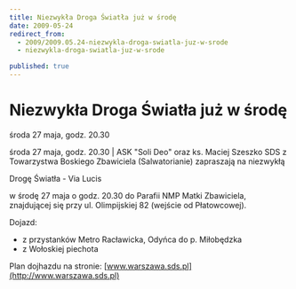 ```yaml
---
title: Niezwykła Droga Światła już w środę
date: 2009-05-24
redirect_from: 
  - 2009/2009.05.24-niezwykla-droga-swiatla-juz-w-srode
  - niezwykla-droga-swiatla-juz-w-srode

published: true
---
```




# Niezwykła Droga Światła już w środę

<time>środa 27 maja, godz. 20.30</time>

środa 27 maja, godz. 20.30 | ASK "Soli Deo" oraz ks. Maciej Szeszko SDS z Towarzystwa Boskiego Zbawiciela (Salwatorianie) zapraszają na niezwykłą

Drogę Światła - Via Lucis

w środę 27 maja o godz. 20.30 do Parafii NMP Matki Zbawiciela, znajdującej się przy ul. Olimpijskiej 82 (wejście od Płatowcowej).

Dojazd:
- z przystanków Metro Racławicka, Odyńca do p. Miłobędzka
- z Wołoskiej piechota

Plan dojhazdu na stronie:&nbsp;[www.warszawa.sds.pl](http://www.warszawa.sds.pl)


<!--CONTENT FROM OLD SERVER (jos before 2013): środa 27 maja, godz. 20.30 | ASK "Soli Deo" oraz ks. Maciej Szeszko SDS z Towarzystwa Boskiego Zbawiciela (Salwatorianie) zapraszają na niezwykłą



Drogę Światła - Via Lucis



w środę 27 maja o godz. 20.30 do Parafii NMP Matki Zbawiciela, znajdującej się przy ul. Olimpijskiej 82 (wejście od Płatowcowej).

Dojazd:
- z przystanków Metro Racławicka, Odyńca do p. Miłobędzka
- z Wołoskiej piechota



Plan dojhazdu na stronie:&nbsp;[www.warszawa.sds.pl](http://www.warszawa.sds.pl)

-->

<!--{{json:{"created_date":"2009-05-24 13:05:31","publish_down":"0000-00-00 00:00:00","id":"763"}}}-->